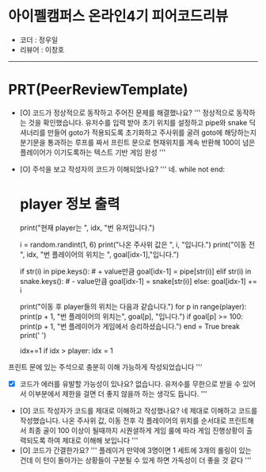 # 아이펠캠퍼스 온라인4기 피어코드리뷰

- 코더 : 정우일
- 리뷰어 : 이창호

----------------------------------------------

# PRT(PeerReviewTemplate)

- [O] 코드가 정상적으로 동작하고 주어진 문제를 해결했나요?
'''
정상적으로 동작하는 것을 확인했습니다.
유저수를 입력 받아 초기 위치를 설정하고
pipe와 snake 딕셔너리를 만들어 goto가 적용되도록 초기화하고
주사위를 굴려 goto에 해당하는지 분기문을 통과하는 루프를 짜서
프린트 문으로 현재위치를 계속 반환해
100이 넘은 플레이어가 이기도록하는 텍스트 기반 게임 완성
'''
- [O] 주석을 보고 작성자의 코드가 이해되었나요?
'''
네. 
while not end:
    # player 정보 출력
    print("현재 player는 ", idx, "번 유저입니다.")
    
    i = random.randint(1, 6)
    print("나온 주사위 값은 ", i, "입니다.")
    print("이동 전 ", idx, "번 플레이어의 위치는 ", goal[idx-1],"입니다.")
    
    if str(i) in pipe.keys():
        # + value만큼
        goal[idx-1] = pipe[str(i)]
    elif str(i) in snake.keys():
        # - value만큼
        goal[idx-1] = snake[str(i)]
    else:
        goal[idx-1] += i

    print("이동 후 player들의 위치는 다음과 같습니다.")
    for p in range(player):
        print(p + 1, "번 플레이어의 위치는", goal[p], "입니다.")
        if goal[p] >= 100:
            print(p + 1, "번 플레이어가 게임에서 승리하셨습니다.")
            end = True
            break
    print(' ')
 
    idx+=1
    if idx > player:
        idx = 1

프린트 문에 있는 주석으로 충분히 이해 가능하게 작성되었습니다
'''
- [X] 코드가 에러를 유발할 가능성이 있나요?
없습니다. 
유저수를 무한으로 받을 수 있어서 이부분에서 제한을 걸면 더 좋지 않을까 하는 생각도 듭니다.
'''
- [O] 코드 작성자가 코드를 제대로 이해하고 작성했나요?
네 제대로 이해하고 코드를 작성했습니다.
나온 주사위 값, 이동 전후 각 플레이어의 위치를 순서대로 프린트해서
최종 골이 100 이상이 될때까지 시퀀셜하게 게임 룰에 따라 게임 진행상황이 출력되도록 하여
제대로 이해해 보입니다
'''
- [O] 코드가 간결한가요?
'''
플레이거 만약에 3명이면
1 세트에 3개의 롤링이 있는건데
이 턴이 돌아가는 상황들이 구분될 수 있게 하면 가독성이 더 좋을 것 같다
'''

